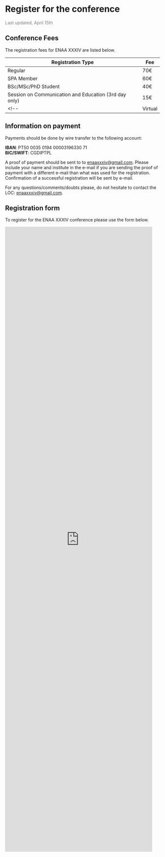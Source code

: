 # Register for the conference
<span style="color:gray">Last updated, April 15th</span>

## Conference Fees

The registration fees for ENAA XXXIV are listed below.

| Registration Type        | Fee |
| ----------- | ----------- |
| Regular |  70€ |
| SPA Member |  60€ |
| BSc/MSc/PhD Student |  40€ |
| Session on Communication and Education (3rd day only) | 15€ |
<!-- | Virtual | 15€ |  -->

## Information on payment

Payments should be done by wire transfer to the following account:

**IBAN**: PT50 0035 0194 00003196330 71 <br>
**BIC/SWIFT**: CGDIPTPL

A proof of payment should be sent to to [enaaxxxiv@gmail.com](mailto:enaaxxxiv@gmail.com). Please include your name and institute in the e-mail if you are sending the proof of payment with a different e-mail than what was used for the registration. Confirmation of a successful registration will be sent by e-mail.

For any questions/comments/doubts please, do not hesitate to contact the LOC: [enaaxxxiv@gmail.com](mailto:enaaxxxiv@gmail.com).

## Registration form

To register for the ENAA XXXIV conference please use the form below.

<iframe src="https://docs.google.com/forms/d/e/1FAIpQLSdHcUQfJ0LUnoNHLu0vK_AfnW-k6V6NxCdJ7t-C5hx-shis5g/viewform?embedded=true" width="95%" height="2033" frameborder="0" marginheight="0" marginwidth="0">Loading…</iframe>